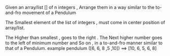 Given an array/list [] of n integers , Arrange them in a way similar to the to-and-fro movement of a Pendulum

The Smallest element of the list of integers , must come in center position of array/list.

The Higher than smallest , goes to the right .
The Next higher number goes to the left of minimum number and So on , in a to-and-fro manner similar to that of a Pendulum.
example 
pendulum ([6, 6, 8 ,5 ,10]) ==> [10, 6, 5, 6, 8]